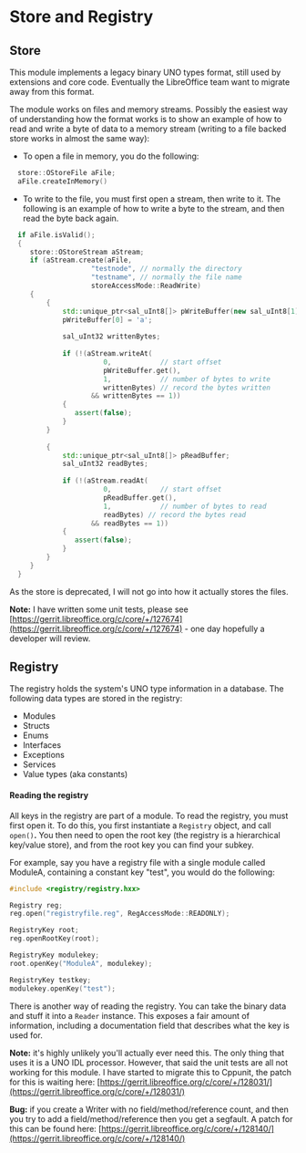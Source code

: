# Store and Registry

## Store

This module implements a legacy binary UNO types format, still used by extensions and core code. Eventually the LibreOffice team want to migrate away from this format.

The module works on files and memory streams. Possibly the easiest way of understanding how the format works is to show an example of how to read and write a byte of data to a memory stream (writing to a file backed store works in almost the same way):

* To open a file in memory, you do the following:

```cpp
  store::OStoreFile aFile;
  aFile.createInMemory()
```

* To write to the file, you must first open a stream, then write to it. The following is an example of how to write a byte to the stream, and then read the byte back again.

```cpp
  if aFile.isValid();
  {
     store::OStoreStream aStream;
     if (aStream.create(aFile,
                    "testnode", // normally the directory
                    "testname", // normally the file name
                    storeAccessMode::ReadWrite)
     {
         {
             std::unique_ptr<sal_uInt8[]> pWriteBuffer(new sal_uInt8[1]);
             pWriteBuffer[0] = 'a';
             
             sal_uInt32 writtenBytes;
             
             if (!(aStream.writeAt(
                       0,            // start offset
                       pWriteBuffer.get(),
                       1,            // number of bytes to write
                       writtenBytes) // record the bytes written
                    && writtenBytes == 1))
             {
                assert(false);
             }
         }
         
         {
             std::unique_ptr<sal_uInt8[]> pReadBuffer;
             sal_uInt32 readBytes;
             
             if (!(aStream.readAt(
                       0,            // start offset
                       pReadBuffer.get(),
                       1,            // number of bytes to read
                       readBytes) // record the bytes read
                    && readBytes == 1))
             {
                assert(false);
             }
         }
     }
  }
```

As the store is deprecated, I will not go into how it actually stores the files.

**Note:** I have written some unit tests, please see [https://gerrit.libreoffice.org/c/core/+/127674](https://gerrit.libreoffice.org/c/core/+/127674) - one day hopefully a developer will review.

## Registry

The registry holds the system's UNO type information in a database. The following data types are stored in the registry:

* Modules
* Structs
* Enums
* Interfaces
* Exceptions
* Services
* Value types (aka constants)

#### Reading the registry

All keys in the registry are part of a module. To read the registry, you must first open it. To do this, you first instantiate a `Registry` object, and call `open()`**.** You then need to open the root key (the registry is a hierarchical key/value store), and from the root key you can find your subkey.

For example, say you have a registry file with a single module called ModuleA, containing a constant key "test", you would do the following:

```cpp
#include <registry/registry.hxx>

Registry reg;
reg.open("registryfile.reg", RegAccessMode::READONLY);

RegistryKey root;
reg.openRootKey(root);

RegistryKey modulekey;
root.openKey("ModuleA", modulekey);

RegistryKey testkey;
modulekey.openKey("test");
```

There is another way of reading the registry. You can take the binary data and stuff it into a `Reader` instance. This exposes a fair amount of information, including a documentation field that describes what the key is used for.&#x20;

**Note:** it's highly unlikely you'll actually ever need this. The only thing that uses it is a UNO IDL processor. However, that said the unit tests are all not working for this module. I have started to migrate this to Cppunit, the patch for this is waiting here: [https://gerrit.libreoffice.org/c/core/+/128031/](https://gerrit.libreoffice.org/c/core/+/128031/)

**Bug:** if you create a Writer with no field/method/reference count, and then you try to add a field/method/reference then you get a segfault. A patch for this can be found here: [https://gerrit.libreoffice.org/c/core/+/128140/](https://gerrit.libreoffice.org/c/core/+/128140/)
